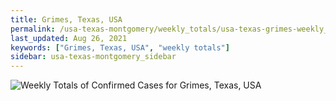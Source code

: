 ```yaml
---
title: Grimes, Texas, USA
permalink: /usa-texas-montgomery/weekly_totals/usa-texas-grimes-weekly_totals.html
last_updated: Aug 26, 2021
keywords: ["Grimes, Texas, USA", "weekly totals"]
sidebar: usa-texas-montgomery_sidebar
---
```


![Weekly Totals of Confirmed Cases for Grimes, Texas, USA](/covid_tracker/images/graphs/usa-texas-grimes-weekly_totals_graph.png)
